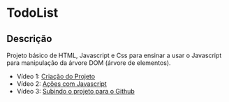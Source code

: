 # TodoList

## Descrição

Projeto básico de HTML, Javascript e Css para ensinar a usar o Javascript para
manipulação da árvore DOM (árvore de elementos).

- Vídeo 1: [Criação do Projeto](https://www.youtube.com/watch?v=UQmdyE6JNAs)
- Vídeo 2: [Ações com Javascript](https://www.youtube.com/watch?v=kYJw86Cy1F0)
- Vídeo 3: [Subindo o projeto para o Github](https://www.youtube.com/watch?v=7fOkUCJmfWk)
